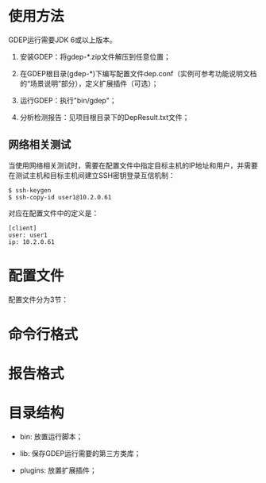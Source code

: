 # 使用方法

GDEP运行需要JDK 6或以上版本。

1. 安装GDEP：将gdep-*.zip文件解压到任意位置；

1. 在GDEP根目录(gdep-*)下编写配置文件dep.conf（实例可参考功能说明文档的“场景说明”部分），定义扩展插件（可选）；

1. 运行GDEP：执行"bin/gdep"；

1. 分析检测报告：见项目根目录下的DepResult.txt文件；

## 网络相关测试

当使用网络相关测试时，需要在配置文件中指定目标主机的IP地址和用户，并需要在测试主机和目标主机间建立SSH密钥登录互信机制：

```
$ ssh-keygen
$ ssh-copy-id user1@10.2.0.61
```

对应在配置文件中的定义是：

```
[client]
user: user1
ip: 10.2.0.61
```

# 配置文件

配置文件分为3节：

# 命令行格式

# 报告格式

# 目录结构

* bin: 放置运行脚本；

* lib: 保存GDEP运行需要的第三方类库；

* plugins: 放置扩展插件；
